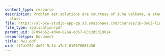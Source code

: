 ```yaml
---
content_type: resource
description: Problem set solutions are courtesy of Juha Valkama, a student in the
  class.
file: https://ol-ocw-studio-app-qa.s3.amazonaws.com/courses/18-06ci-linear-algebra-communications-intensive-spring-2004/ff7a12524d025c14a7a7010670661450_hw1.pdf
file_type: application/pdf
parent_uid: 87094652-ad49-026a-e057-83c2d5d19014
resourcetype: Document
title: hw1.pdf
uid: ff7a1252-4d02-5c14-a7a7-010670661450
---
```

